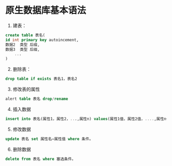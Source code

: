# 原生数据库基本语法

1. 建表：

```sql
create table 表名(
id int primary key autoincement, 
数据2  类型 后缀,    
数据3  类型 后缀,
    ...
)

```

2. 删除表：

```sql
drop table if exists 表名1，表名2
```

3. 修改表的属性

```sql
alert table 表名 drop/rename 
```

4. 插入数据

```sql
insert into 表名(属性1，属性2，...,属性n) values(属性1值，属性2值，....,属性n值)，（属性值1，属性值2，....,属性值n)
```

5. 修改数据

```sql
update 表名 set 属性名=属性值 where 条件。
```

6. 删除数据

```sql
delete from 表名 where 塞选条件。
```



